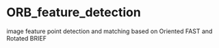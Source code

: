 # ORB_feature_detection
image feature point detection and matching based on Oriented FAST and Rotated BRIEF
